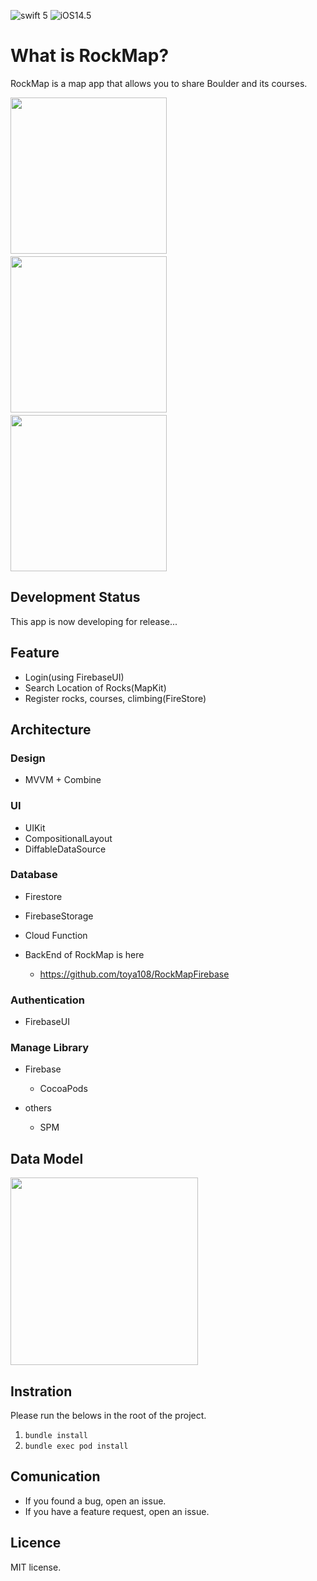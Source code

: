 ![swift 5](https://img.shields.io/badge/Swift-5-blue) 
![iOS14.5](https://img.shields.io/badge/iOS-14.5-blue)

# What is RockMap?
RockMap is a map app that allows you to share Boulder and its courses.

<img src="https://user-images.githubusercontent.com/44093643/119842090-5b459b80-bf41-11eb-88a4-a09fc896d1c2.jpg" width="250">　<img src="https://user-images.githubusercontent.com/44093643/119841874-28030c80-bf41-11eb-9cb6-b8e822f605a1.jpg" width="250">　<img src="https://user-images.githubusercontent.com/44093643/119842111-5da7f580-bf41-11eb-8178-b35bf084150a.jpg" width="250">


## Development Status
This app is now developing for release...

## Feature
* Login(using FirebaseUI)
* Search Location of Rocks(MapKit)
* Register rocks, courses, climbing(FireStore)

## Architecture
### Design
* MVVM + Combine

### UI
* UIKit
* CompositionalLayout
* DiffableDataSource

### Database
* Firestore
* FirebaseStorage
* Cloud Function

* BackEnd of RockMap is here
  * https://github.com/toya108/RockMapFirebase

### Authentication
* FirebaseUI 

### Manage Library
- Firebase
  - CocoaPods

- others  
  - SPM     

## Data Model

<img src="https://user-images.githubusercontent.com/44093643/119843554-a0b69880-bf42-11eb-970d-dfba516a2e0a.png" width="300">

## Instration
Please run the belows in the root of the project.
1. `bundle install`
2. `bundle exec pod install`

## Comunication
* If you found a bug, open an issue.
* If you have a feature request, open an issue.

## Licence
MIT license.


